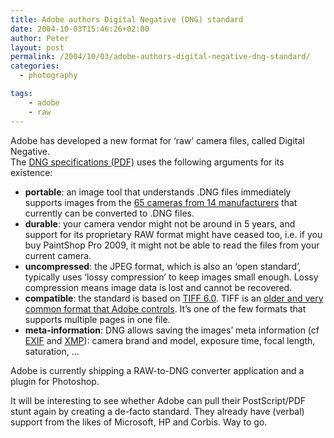 ```yaml
---
title: Adobe authors Digital Negative (DNG) standard
date: 2004-10-03T15:46:26+02:00
author: Peter
layout: post
permalink: /2004/10/03/adobe-authors-digital-negative-dng-standard/
categories:
  - photography

tags:
    - adobe
    - raw
---
```

Adobe has developed a new format for &#8216;raw&#8217; camera files, called Digital Negative.  
The [DNG specifications (PDF)](http://www.adobe.com/products/dng/pdfs/dng_spec.pdf) uses the following arguments for its existence:

  * **portable**: an image tool that understands .DNG files immediately supports images from the [65 cameras from 14 manufacturers](http://www.adobe.com/products/photoshop/cameraraw.html) that currently can be converted to .DNG files. 
  * **durable**: your camera vendor might not be around in 5 years, and support for its proprietary RAW format might have ceased too, i.e. if you buy PaintShop Pro 2009, it might not be able to read the files from your current camera. 
  * **uncompressed**: the JPEG format, which is also an &#8216;open standard&#8217;, typically uses &#8216;lossy compression&#8217; to keep images small enough. Lossy compression means image data is lost and cannot be recovered. 
  * **compatible**: the standard is based on [TIFF 6.0](http://home.earthlink.net/~ritter/tiff/). TIFF is an [older and very common format that Adobe controls](http://www.creativepro.com/story/news/21983.html). It&#8217;s one of the few formats that supports multiple pages in one file. 
  * **meta-information**: DNG allows saving the images&#8217; meta information (cf [EXIF](http://www.exif.org/) and [XMP](http://www.adobe.com/products/xmp/main.html)): camera brand and model, exposure time, focal length, saturation, &#8230;

Adobe is currently shipping a RAW-to-DNG converter application and a plugin for Photoshop. 

It will be interesting to see whether Adobe can pull their PostScript/PDF stunt again by creating a de-facto standard. They already have (verbal) support from the likes of Microsoft, HP and Corbis. Way to go.
